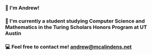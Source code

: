 ### 👋 I'm Andrew!
### 📕 I'm currently a student studying Computer Science and Mathematics in the Turing Scholars Honors Program at UT Austin
### 💻 Feel free to contact me! andrew@mcalindens.net

<!--
![Anurag's GitHub stats](https://github-readme-stats.vercel.app/api?username=andrewmcalinden&count_private=true&show_icons=true&theme=tokyonight)

[![Top Langs](https://github-readme-stats.vercel.app/api/top-langs/?username=andrewmcalinden)](https://github.com/anuraghazra/github-readme-stats)



**andrewmcalinden/andrewmcalinden** is a ✨ _special_ ✨ repository because its `README.md` (this file) appears on your GitHub profile.

Here are some ideas to get you started:

- 🔭 I’m currently working on ...
- 🌱 I’m currently learning ...
- 👯 I’m looking to collaborate on ...
- 🤔 I’m looking for help with ...
- 💬 Ask me about ...
- 📫 How to reach me: ...
- 😄 Pronouns: ...
- ⚡ Fun fact: ...
-->
